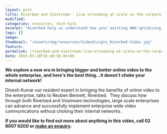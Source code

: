 ```yaml
---
layout: post
title: Riverbed and Viostream - Live streaming at scale on the corporate network
modified:
categories: resources, tech-talk
excerpt: "Riverbed help us understand how your existing WAN optimising infrastructure can be used to deliver high quality internal video streaming without choking the network"
tags: []
image:
thumbnail: "/assets/img/resources/VideoInsigts_Riverbed-Video.jpg"
feature:
permalink: /riverbed-and-viostream-live-streaming-at-scale-on-the-corporate-network
date: 2015-03-18T16:40:50-04:00
---
```


<div class="t-center video-containers mt-5 mb-5">
	<script src="https://publish.viostream.com/embed/ctoaztbriunzm"></script>
</div>

<b>We explore a new era in bringing bigger and better online video to the whole enterprise, and here's the best thing...it doesn't choke your internal network! </b>

Dinesh Kumar our resident expert in bringing the benefits of online video to the enterprise, talks to Reuben Bennett, Riverbed.  They discuss how through both Riverbed and Viostream technologies, large scale enterprises can advance and successfully implement enterprise wide video communications without choking their internal networks.

<strong>If you would like to find out more about anything in this video, call 02 8007 6200 or <a class="bodyLink" title="General Enquiry" href="/general-enquiry/">make an enquiry</a>.</strong>